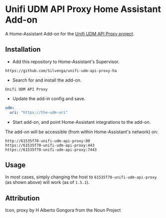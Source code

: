# Unifi UDM API Proxy Home Assistant Add-on

A Home-Assistant Add-on for the [Unifi UDM API Proxy project](https://github.com/Silvenga/unifi-udm-api-proxy).

## Installation

- Add this repository to Home-Assistant's Supervisor.

```
https://github.com/Silvenga/unifi-udm-api-proxy-ha
```

- Search for and install the add-on.

```
Unifi UDM API Proxy
```

- Update the add-in config and save.

```yaml
udm:
  uri: "https://the-udm-uri"
```

- Start add-on, and point Home-Assistant integrations to the add-on.

The add-on will be accessible (from within Home-Assistant's network) on:
```
http://61535f70-unifi-udm-api-proxy:80
https://61535f70-unifi-udm-api-proxy:443
https://61535f70-unifi-udm-api-proxy:7443
```

## Usage

In most cases, simply changing the host to `61535f70-unifi-udm-api-proxy` (as shown above) will work (as of `1.5.1`).

## Attribution

Icon, proxy by H Alberto Gongora from the Noun Project

